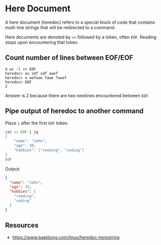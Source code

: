 # Here Document

A here document (heredoc) refers to a special block of code that contains multi-line strings that will be redirected to a command.

Here documents are denoted by `<<` followed by a token, often `EOF`. Reading stops upon encountering that token.

## Count number of lines between EOF/EOF
```
$ wc -l << EOF
heredoc> as sdf sdf awef
heredoc> a wefwae fawe fawef
heredoc> EOF
2
```

Answer is 2 because there are two newlines encountered between `EOF`.

## Pipe output of heredoc to another command
Place `|` after the first `EOF` token.
```bash
cat << EOF | jq
{
    "name": "John",
    "age": 30,
    "hobbies": ["reading", "coding"]
}
EOF
```

Output:
```json
{
  "name": "John",
  "age": 30,
  "hobbies": [
    "reading",
    "coding"
  ]
}
```

## Resources
- https://www.baeldung.com/linux/heredoc-herestring
